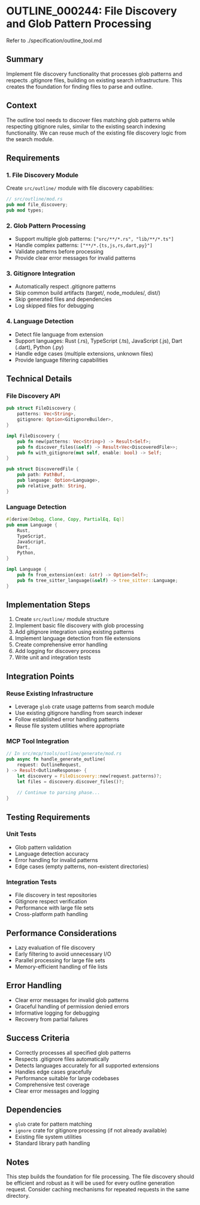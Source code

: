 # OUTLINE_000244: File Discovery and Glob Pattern Processing

Refer to ./specification/outline_tool.md

## Summary

Implement file discovery functionality that processes glob patterns and respects .gitignore files, building on existing search infrastructure. This creates the foundation for finding files to parse and outline.

## Context

The outline tool needs to discover files matching glob patterns while respecting gitignore rules, similar to the existing search indexing functionality. We can reuse much of the existing file discovery logic from the search module.

## Requirements

### 1. File Discovery Module
Create `src/outline/` module with file discovery capabilities:
```rust
// src/outline/mod.rs
pub mod file_discovery;
pub mod types;
```

### 2. Glob Pattern Processing
- Support multiple glob patterns: `["src/**/*.rs", "lib/**/*.ts"]`
- Handle complex patterns: `["**/*.{ts,js,rs,dart,py}"]`
- Validate patterns before processing
- Provide clear error messages for invalid patterns

### 3. Gitignore Integration
- Automatically respect .gitignore patterns
- Skip common build artifacts (target/, node_modules/, dist/)
- Skip generated files and dependencies
- Log skipped files for debugging

### 4. Language Detection
- Detect file language from extension
- Support languages: Rust (.rs), TypeScript (.ts), JavaScript (.js), Dart (.dart), Python (.py)
- Handle edge cases (multiple extensions, unknown files)
- Provide language filtering capabilities

## Technical Details

### File Discovery API
```rust
pub struct FileDiscovery {
    patterns: Vec<String>,
    gitignore: Option<GitignoreBuilder>,
}

impl FileDiscovery {
    pub fn new(patterns: Vec<String>) -> Result<Self>;
    pub fn discover_files(&self) -> Result<Vec<DiscoveredFile>>;
    pub fn with_gitignore(mut self, enable: bool) -> Self;
}

pub struct DiscoveredFile {
    pub path: PathBuf,
    pub language: Option<Language>,
    pub relative_path: String,
}
```

### Language Detection
```rust
#[derive(Debug, Clone, Copy, PartialEq, Eq)]
pub enum Language {
    Rust,
    TypeScript,
    JavaScript,
    Dart,
    Python,
}

impl Language {
    pub fn from_extension(ext: &str) -> Option<Self>;
    pub fn tree_sitter_language(&self) -> tree_sitter::Language;
}
```

## Implementation Steps

1. Create `src/outline/` module structure
2. Implement basic file discovery with glob processing
3. Add gitignore integration using existing patterns
4. Implement language detection from file extensions
5. Create comprehensive error handling
6. Add logging for discovery process
7. Write unit and integration tests

## Integration Points

### Reuse Existing Infrastructure
- Leverage `glob` crate usage patterns from search module
- Use existing gitignore handling from search indexer
- Follow established error handling patterns
- Reuse file system utilities where appropriate

### MCP Tool Integration
```rust
// In src/mcp/tools/outline/generate/mod.rs
pub async fn handle_generate_outline(
    request: OutlineRequest,
) -> Result<OutlineResponse> {
    let discovery = FileDiscovery::new(request.patterns)?;
    let files = discovery.discover_files()?;
    
    // Continue to parsing phase...
}
```

## Testing Requirements

### Unit Tests
- Glob pattern validation
- Language detection accuracy  
- Error handling for invalid patterns
- Edge cases (empty patterns, non-existent directories)

### Integration Tests
- File discovery in test repositories
- Gitignore respect verification
- Performance with large file sets
- Cross-platform path handling

## Performance Considerations

- Lazy evaluation of file discovery
- Early filtering to avoid unnecessary I/O
- Parallel processing for large file sets
- Memory-efficient handling of file lists

## Error Handling

- Clear error messages for invalid glob patterns
- Graceful handling of permission denied errors
- Informative logging for debugging
- Recovery from partial failures

## Success Criteria

- Correctly processes all specified glob patterns
- Respects .gitignore files automatically
- Detects languages accurately for all supported extensions
- Handles edge cases gracefully
- Performance suitable for large codebases
- Comprehensive test coverage
- Clear error messages and logging

## Dependencies

- `glob` crate for pattern matching
- `ignore` crate for gitignore processing (if not already available)
- Existing file system utilities
- Standard library path handling

## Notes

This step builds the foundation for file processing. The file discovery should be efficient and robust as it will be used for every outline generation request. Consider caching mechanisms for repeated requests in the same directory.